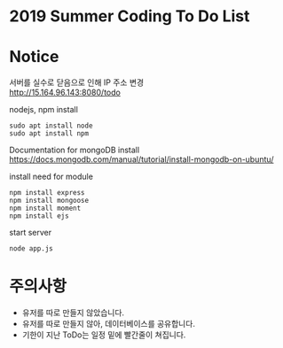 # 2019 Summer Coding To Do List

# Notice
서버를 실수로 닫음으로 인해 IP 주소 변경  
http://15.164.96.143:8080/todo


nodejs, npm install

```
sudo apt install node
sudo apt install npm
```

Documentation for mongoDB install
 https://docs.mongodb.com/manual/tutorial/install-mongodb-on-ubuntu/

install need for module
```
npm install express
npm install mongoose
npm install moment
npm install ejs
```

start server

```
node app.js
```


# 주의사항
- 유저를 따로 만들지 않았습니다.
- 유저를 따로 만들지 않아, 데이터베이스를 공유합니다.
- 기한이 지난 ToDo는 일정 밑에 빨간줄이 쳐집니다.
